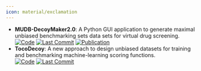 ```yaml
---
icon: material/exclamation
---
```


- **MUDB-DecoyMaker2.0**: A Python GUI application to generate maximal unbiased benchmarking sets data sets for virtual drug screening.  
		[![Code](https://img.shields.io/github/stars/jwxia2014/MUBD-DecoyMaker2.0?style=for-the-badge&logo=github)](https://github.com/jwxia2014/MUBD-DecoyMaker2.0) [![Last Commit](https://img.shields.io/github/last-commit/jwxia2014/MUBD-DecoyMaker2.0?style=for-the-badge&logo=github)](https://github.com/jwxia2014/MUBD-DecoyMaker2.0) [![Publication](https://img.shields.io/badge/Publication-Citations:10-blue?style=for-the-badge&logo=bookstack)](https://doi.org/10.1002/minf.201900151) 
- **TocoDecoy**: A new approach to design unbiased datasets for training and benchmarking machine-learning scoring functions.  
		[![Code](https://img.shields.io/github/stars/5AGE-zhang/TocoDecoy?style=for-the-badge&logo=github)](https://github.com/5AGE-zhang/TocoDecoy) [![Last Commit](https://img.shields.io/github/last-commit/5AGE-zhang/TocoDecoy?style=for-the-badge&logo=github)](https://github.com/5AGE-zhang/TocoDecoy) 
